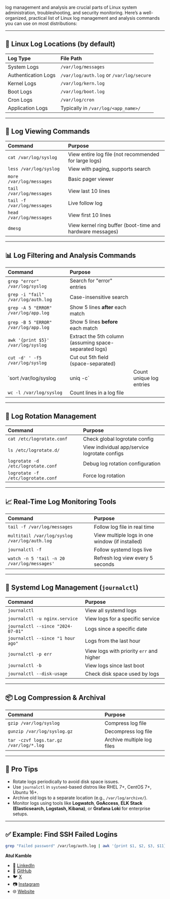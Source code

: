 log management and analysis are crucial parts of Linux system administration, troubleshooting, and security monitoring. Here’s a well-organized, practical list of Linux log management and analysis commands you can use on most distributions:

---

## 📂 Linux Log Locations (by default)

| Log Type            | File Path                                |
| :------------------ | :--------------------------------------- |
| System Logs         | `/var/log/messages`                      |
| Authentication Logs | `/var/log/auth.log` or `/var/log/secure` |
| Kernel Logs         | `/var/log/kern.log`                      |
| Boot Logs           | `/var/log/boot.log`                      |
| Cron Logs           | `/var/log/cron`                          |
| Application Logs    | Typically in `/var/log/<app_name>/`      |

---

## 📖 Log Viewing Commands

| Command                     | Purpose                                                   |
| :-------------------------- | :-------------------------------------------------------- |
| `cat /var/log/syslog`       | View entire log file (not recommended for large logs)     |
| `less /var/log/syslog`      | View with paging, supports search                         |
| `more /var/log/messages`    | Basic pager viewer                                        |
| `tail /var/log/messages`    | View last 10 lines                                        |
| `tail -f /var/log/messages` | Live follow log                                           |
| `head /var/log/messages`    | View first 10 lines                                       |
| `dmesg`                     | View kernel ring buffer (boot-time and hardware messages) |

---

## 📊 Log Filtering and Analysis Commands

| Command                              | Purpose                                                |                          |
| :----------------------------------- | :----------------------------------------------------- | ------------------------ |
| `grep "error" /var/log/syslog`       | Search for "error" entries                             |                          |
| `grep -i "fail" /var/log/auth.log`   | Case-insensitive search                                |                          |
| `grep -A 5 "ERROR" /var/log/app.log` | Show 5 lines **after** each match                      |                          |
| `grep -B 5 "ERROR" /var/log/app.log` | Show 5 lines **before** each match                     |                          |
| `awk '{print $5}' /var/log/syslog`   | Extract the 5th column (assuming space-separated logs) |                          |
| `cut -d' ' -f5 /var/log/syslog`      | Cut out 5th field (space-separated)                    |                          |
| \`sort /var/log/syslog               | uniq -c\`                                              | Count unique log entries |
| `wc -l /var/log/syslog`              | Count lines in a log file                              |                          |

---

## 📑 Log Rotation Management

| Command                            | Purpose                                       |
| :--------------------------------- | :-------------------------------------------- |
| `cat /etc/logrotate.conf`          | Check global logrotate config                 |
| `ls /etc/logrotate.d/`             | View individual app/service logrotate configs |
| `logrotate -d /etc/logrotate.conf` | Debug log rotation configuration              |
| `logrotate -f /etc/logrotate.conf` | Force log rotation                            |

---

## 📈 Real-Time Log Monitoring Tools

| Command                                       | Purpose                                         |
| :-------------------------------------------- | :---------------------------------------------- |
| `tail -f /var/log/messages`                   | Follow log file in real time                    |
| `multitail /var/log/syslog /var/log/auth.log` | View multiple logs in one window (if installed) |
| `journalctl -f`                               | Follow systemd logs live                        |
| `watch -n 5 'tail -n 20 /var/log/messages'`   | Refresh log view every 5 seconds                |

---

## 📜 Systemd Log Management (`journalctl`)

| Command                           | Purpose                                  |
| :-------------------------------- | :--------------------------------------- |
| `journalctl`                      | View all systemd logs                    |
| `journalctl -u nginx.service`     | View logs for a specific service         |
| `journalctl --since "2024-07-01"` | Logs since a specific date               |
| `journalctl --since "1 hour ago"` | Logs from the last hour                  |
| `journalctl -p err`               | View logs with priority `err` and higher |
| `journalctl -b`                   | View logs since last boot                |
| `journalctl --disk-usage`         | Check disk space used by logs            |

---

## 📦 Log Compression & Archival

| Command                                | Purpose                    |
| :------------------------------------- | :------------------------- |
| `gzip /var/log/syslog`                 | Compress log file          |
| `gunzip /var/log/syslog.gz`            | Decompress log file        |
| `tar -czvf logs.tar.gz /var/log/*.log` | Archive multiple log files |

---

## 📌 Pro Tips

* Rotate logs periodically to avoid disk space issues.
* Use `journalctl` in `systemd`-based distros like RHEL 7+, CentOS 7+, Ubuntu 16+.
* Archive old logs to a separate location (e.g., `/var/log/archive/`).
* Monitor logs using tools like **Logwatch**, **GoAccess**, **ELK Stack (Elasticsearch, Logstash, Kibana)**, or **Grafana Loki** for enterprise setups.

---

## ✅ Example: Find SSH Failed Logins

```bash
grep "Failed password" /var/log/auth.log | awk '{print $1, $2, $3, $11}' | sort | uniq -c | sort -nr
```

**Atul Kamble**

- 💼 [LinkedIn](https://www.linkedin.com/in/atuljkamble)
- 🐙 [GitHub](https://github.com/atulkamble)
- 🐦 [X](https://x.com/Atul_Kamble)
- 📷 [Instagram](https://www.instagram.com/atuljkamble)
- 🌐 [Website](https://www.atulkamble.in)
